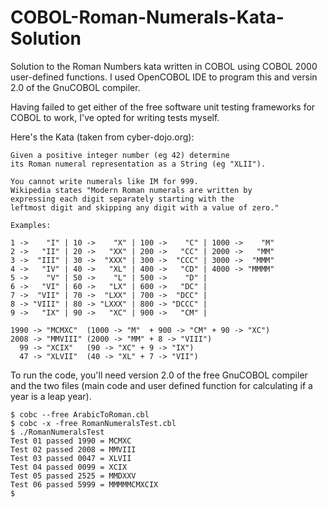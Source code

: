 # COBOL-Roman-Numerals-Kata-Solution

Solution to the Roman Numbers kata written in COBOL using COBOL 2000 user-defined functions.  I used OpenCOBOL IDE to program this and versin 2.0 of the GnuCOBOL compiler.

Having failed to get either of the free software unit testing frameworks for COBOL to work, I've opted for writing tests myself.

Here's the Kata (taken from cyber-dojo.org):
```
Given a positive integer number (eg 42) determine
its Roman numeral representation as a String (eg "XLII").

You cannot write numerals like IM for 999.
Wikipedia states "Modern Roman numerals are written by
expressing each digit separately starting with the
leftmost digit and skipping any digit with a value of zero."

Examples:

1 ->    "I" | 10 ->    "X" | 100 ->    "C" | 1000 ->    "M"
2 ->   "II" | 20 ->   "XX" | 200 ->   "CC" | 2000 ->   "MM"
3 ->  "III" | 30 ->  "XXX" | 300 ->  "CCC" | 3000 ->  "MMM"
4 ->   "IV" | 40 ->   "XL" | 400 ->   "CD" | 4000 -> "MMMM"
5 ->    "V" | 50 ->    "L" | 500 ->    "D" |
6 ->   "VI" | 60 ->   "LX" | 600 ->   "DC" |
7 ->  "VII" | 70 ->  "LXX" | 700 ->  "DCC" |
8 -> "VIII" | 80 -> "LXXX" | 800 -> "DCCC" |
9 ->   "IX" | 90 ->   "XC" | 900 ->   "CM" |

1990 -> "MCMXC"  (1000 -> "M"  + 900 -> "CM" + 90 -> "XC")
2008 -> "MMVIII" (2000 -> "MM" + 8 -> "VIII")
  99 -> "XCIX"   (90 -> "XC" + 9 -> "IX")
  47 -> "XLVII"  (40 -> "XL" + 7 -> "VII")
```

To run the code, you'll need version 2.0 of the free GnuCOBOL compiler and the two files (main code and user defined function for calculating if a year is a leap year).
```
$ cobc --free ArabicToRoman.cbl 
$ cobc -x -free RomanNumeralsTest.cbl 
$ ./RomanNumeralsTest 
Test 01 passed 1990 = MCMXC                                   
Test 02 passed 2008 = MMVIII                                  
Test 03 passed 0047 = XLVII                                   
Test 04 passed 0099 = XCIX                                    
Test 05 passed 2525 = MMDXXV                                  
Test 06 passed 5999 = MMMMMCMXCIX 
$
```
